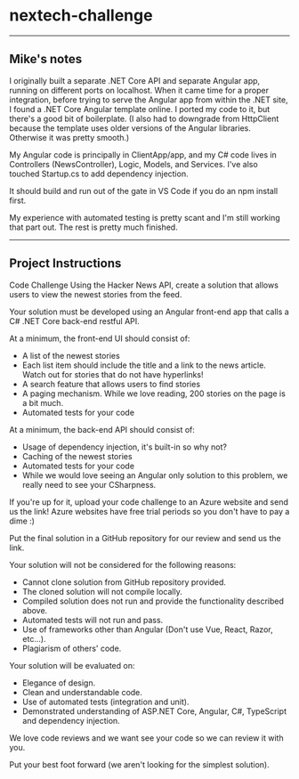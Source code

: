 # nextech-challenge

---

Mike's notes
-

I originally built a separate .NET Core API and separate Angular app, running on different ports on localhost.  When it came time for a proper integration, before trying to serve the Angular app from within the .NET site, I found a .NET Core Angular template online.  I ported my code to it, but there's a good bit of boilerplate.  (I also had to downgrade from HttpClient because the template uses older versions of the Angular libraries.  Otherwise it was pretty smooth.)

My Angular code is principally in ClientApp/app, and my C# code lives in Controllers (NewsController), Logic, Models, and Services.  I've also touched Startup.cs to add dependency injection.

It should build and run out of the gate in VS Code if you do an npm install first.

My experience with automated testing is pretty scant and I'm still working that part out.  The rest is pretty much finished.

---

Project Instructions
-

Code Challenge
Using the Hacker News API, create a solution that allows users to view the newest stories from the feed.

Your solution must be developed using an Angular front-end app that calls a C# .NET Core back-end restful API.

At a minimum, the front-end UI should consist of:

- A list of the newest stories
- Each list item should include the title and a link to the news article. Watch out for stories that do not have hyperlinks!
- A search feature that allows users to find stories
- A paging mechanism. While we love reading, 200 stories on the page is a bit much.
- Automated tests for your code

At a minimum, the back-end API should consist of:

- Usage of dependency injection, it's built-in so why not?
- Caching of the newest stories
- Automated tests for your code
- While we would love seeing an Angular only solution to this problem, we really need to see your CSharpness.

If you're up for it, upload your code challenge to an Azure website and send us the link! Azure websites have free trial periods so you don't have to pay a dime :)

Put the final solution in a GitHub repository for our review and send us the link.

Your solution will not be considered for the following reasons:

- Cannot clone solution from GitHub repository provided.
- The cloned solution will not compile locally.
- Compiled solution does not run and provide the functionality described above.
- Automated tests will not run and pass.
- Use of frameworks other than Angular (Don't use Vue, React, Razor, etc...).
- Plagiarism of others' code.

Your solution will be evaluated on:

- Elegance of design.
- Clean and understandable code.
- Use of automated tests (integration and unit).
- Demonstrated understanding of ASP.NET Core, Angular, C#, TypeScript and dependency injection.

We love code reviews and we want see your code so we can review it with you.

Put your best foot forward (we aren't looking for the simplest solution).


